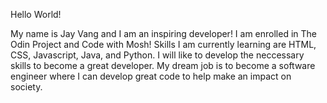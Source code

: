 Hello World! 

My name is Jay Vang and I am an inspiring developer! I am enrolled in The Odin Project
and Code with Mosh! Skills I am currently learning are HTML, CSS, Javascript, Java, and Python. 
I will like to develop the neccessary skills to become a great developer. My dream job is to 
become a software engineer where I can develop great code to help make an impact on society.

